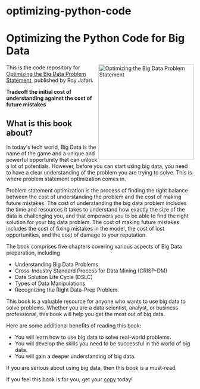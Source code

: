# optimizing-python-code

# Optimizing the Python Code for Big Data

<a href="https://www.amazon.com/dp/B0BXFYZKWR"><img src="https://m.media-amazon.com/images/I/41qSHP4RLoL._SY346_.jpg" alt="Optimizing the Big Data Problem Statement" height="256px" align="right"></a>

This is the code repository for [Optimizing the Big Data Problem Statement](https://www.packtpub.com/product/hands-on-data-preprocessing-in-python/9781801072137), published by Roy Jafari. 

**Tradeoff the initial cost of understanding against the cost of future mistakes**

## What is this book about?
In today's tech world, Big Data is the name of the game and a unique and powerful opportunity that can unlock a lot of potentials. However, before you can start using big data, you need to have a clear understanding of the problem you are trying to solve. This is where problem statement optimization comes in.

Problem statement optimization is the process of finding the right balance between the cost of understanding the problem and the cost of making future mistakes. The cost of understanding the big data problem includes the time and resources it takes to understand how exactly the size of the data is challenging you, and that empowers you to be able to find the right solution for your big data problem. The cost of making future mistakes includes the cost of fixing mistakes in the model, the cost of lost opportunities, and the cost of damage to your reputation.

The book comprises five chapters covering various aspects of Big Data preparation, including

 - Understanding Big Data Problems
 - Cross-Industry Standard Process for Data Mining (CRISP-DM)
 - Data Solution Life Cycle (DSLC)
 - Types of Data Manipulations
 - Recognizing the Right Data-Prep Problem.

This book is a valuable resource for anyone who wants to use big data to solve problems. Whether you are a data scientist, analyst, or business professional, this book will help you get the most out of big data.

Here are some additional benefits of reading this book:

 - You will learn how to use big data to solve real-world problems.
 - You will develop the skills you need to be successful in the world of big data.
 - You will gain a deeper understanding of big data.
 
If you are serious about using big data, then this book is a must-read.

If you feel this book is for you, get your [copy](https://www.amazon.com/dp/B0BXFYZKWR) today!

